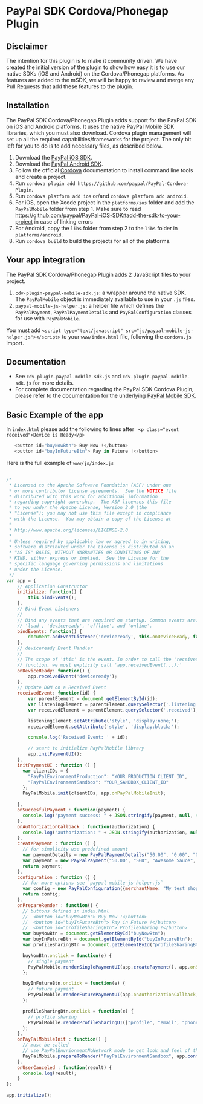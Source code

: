 # PayPal SDK Cordova/Phonegap Plugin


Disclaimer
-----------
The intention for this plugin is to make it community driven. 
We have created the initial version of the plugin to show how easy it is to use our native SDKs (iOS and Android) on the Cordova/Phonegap platforms.
As features are added to the mSDK, we will be happy to review and merge any Pull Requests that add these features to the plugin.

Installation
------------

The PayPal SDK Cordova/Phonegap Plugin adds support for the PayPal SDK on iOS and Android platforms. It uses the native PayPal Mobile SDK libraries, which you must also download. Cordova plugin management will set up all the required capabilities/frameworks for the project. The only bit left for you to do is to add necessary files, as described below.


1. Download the [PayPal iOS SDK](https://github.com/paypal/PayPal-iOS-SDK).
2. Download the [PayPal Android SDK](https://github.com/paypal/PayPal-Android-SDK).
3. Follow the official [Cordova](https://cordova.apache.org) documentation to install command line tools and create a project.
4. Run `cordova plugin add https://github.com/paypal/PayPal-Cordova-Plugin`.
5. Run `cordova platform add ios` or/and `cordova platform add android`.
6. For iOS, open the Xcode project in the `platforms/ios` folder and add the `PayPalMobile` folder from step 1. Make sure to read https://github.com/paypal/PayPal-iOS-SDK#add-the-sdk-to-your-project in case of linking errors
7. For Android, copy the `libs` folder from step 2 to the `libs` folder in `platforms/android`.
8. Run `cordova build` to build the projects for all of the platforms.


Your app integration
--------------------
The PayPal SDK Cordova/Phonegap Plugin adds 2 JavaScript files to your project.

1. `cdv-plugin-paypal-mobile-sdk.js`: a wrapper around the native SDK. The `PayPalMobile` object is immediately available to use in your `.js` files.
2. `paypal-mobile-js-helper.js`: a helper file which defines the `PayPalPayment`, `PayPalPaymentDetails` and `PayPalConfiguration` classes for use with `PayPalMobile`.

You must add `<script type="text/javascript" src="js/paypal-mobile-js-helper.js"></script>` to your `www/index.html` file, following the `cordova.js` import.


Documentation
-------------
- See `cdv-plugin-paypal-mobile-sdk.js` and `cdv-plugin-paypal-mobile-sdk.js` for more details.
- For complete documentation regarding the PayPal SDK Cordova Plugin, please refer to the documentation for the underlying [PayPal Mobile SDK](https://developer.paypal.com/webapps/developer/docs/integration/mobile/mobile-sdk-overview/).


Basic Example of the app
------------------------

In `index.html` please add the following to lines after ` <p class="event received">Device is Ready</p>`

```javascript
   <button id="buyNowBtn"> Buy Now !</button>
   <button id="buyInFutureBtn"> Pay in Future !</button>
```

Here is the full example of `www/js/index.js`


```javascript
   
/*
 * Licensed to the Apache Software Foundation (ASF) under one
 * or more contributor license agreements.  See the NOTICE file
 * distributed with this work for additional information
 * regarding copyright ownership.  The ASF licenses this file
 * to you under the Apache License, Version 2.0 (the
 * "License"); you may not use this file except in compliance
 * with the License.  You may obtain a copy of the License at
 *
 * http://www.apache.org/licenses/LICENSE-2.0
 *
 * Unless required by applicable law or agreed to in writing,
 * software distributed under the License is distributed on an
 * "AS IS" BASIS, WITHOUT WARRANTIES OR CONDITIONS OF ANY
 * KIND, either express or implied.  See the License for the
 * specific language governing permissions and limitations
 * under the License.
 */
var app = {
    // Application Constructor
    initialize: function() {
        this.bindEvents();
    },
    // Bind Event Listeners
    //
    // Bind any events that are required on startup. Common events are:
    // 'load', 'deviceready', 'offline', and 'online'.
    bindEvents: function() {
        document.addEventListener('deviceready', this.onDeviceReady, false);
    },
    // deviceready Event Handler
    //
    // The scope of 'this' is the event. In order to call the 'receivedEvent'
    // function, we must explicity call 'app.receivedEvent(...);'
    onDeviceReady: function() {
        app.receivedEvent('deviceready');
    },
    // Update DOM on a Received Event
    receivedEvent: function(id) {
        var parentElement = document.getElementById(id);
        var listeningElement = parentElement.querySelector('.listening');
        var receivedElement = parentElement.querySelector('.received');

        listeningElement.setAttribute('style', 'display:none;');
        receivedElement.setAttribute('style', 'display:block;');

        console.log('Received Event: ' + id);

        // start to initialize PayPalMobile library
        app.initPaymentUI();
    },
    initPaymentUI : function () {
      var clientIDs = {
        "PayPalEnvironmentProduction": "YOUR_PRODUCTION_CLIENT_ID",
        "PayPalEnvironmentSandbox": "YOUR_SANDBOX_CLIENT_ID"
      };
      PayPalMobile.init(clientIDs, app.onPayPalMobileInit);

    },
    onSuccesfulPayment : function(payment) {
      console.log("payment success: " + JSON.stringify(payment, null, 4));
    },
    onAuthorizationCallback : function(authorization) {
      console.log("authorization: " + JSON.stringify(authorization, null, 4));
    },
    createPayment : function () {
      // for simplicity use predefined amount
      var paymentDetails = new PayPalPaymentDetails("50.00", "0.00", "0.00");
      var payment = new PayPalPayment("50.00", "SGD", "Awesome Sauce", "Sale", paymentDetails);
      return payment;
    },
    configuration : function () {
      // for more options see `paypal-mobile-js-helper.js`
      var config = new PayPalConfiguration({merchantName: "My test shop", merchantPrivacyPolicyURL: "https://mytestshop.com/policy", merchantUserAgreementURL: "https://mytestshop.com/agreement"});
      return config;
    },
    onPrepareRender : function() {
      // buttons defined in index.html
      //  <button id="buyNowBtn"> Buy Now !</button>
      //  <button id="buyInFutureBtn"> Pay in Future !</button>
      //  <button id="profileSharingBtn"> ProfileSharing !</button>
      var buyNowBtn = document.getElementById("buyNowBtn");
      var buyInFutureBtn = document.getElementById("buyInFutureBtn");
      var profileSharingBtn = document.getElementById("profileSharingBtn");

      buyNowBtn.onclick = function(e) {
        // single payment
        PayPalMobile.renderSinglePaymentUI(app.createPayment(), app.onSuccesfulPayment, app.onUserCanceled);
      };

      buyInFutureBtn.onclick = function(e) {
        // future payment
        PayPalMobile.renderFuturePaymentUI(app.onAuthorizationCallback, app.onUserCanceled);
      };

      profileSharingBtn.onclick = function(e) {
        // profile sharing
        PayPalMobile.renderProfileSharingUI(["profile", "email", "phone", "address", "futurepayments", "paypalattributes"], app.onAuthorizationCallback, app.onUserCanceled);
      };
    },
    onPayPalMobileInit : function() {
      // must be called
      // use PayPalEnvrionmentNoNetwork mode to get look and feel of the flow
      PayPalMobile.prepareToRender("PayPalEnvironmentSandbox", app.configuration(), app.onPrepareRender);
    },
    onUserCanceled : function(result) {
      console.log(result);
    }
};

app.initialize();


```
